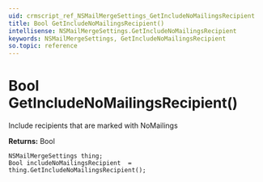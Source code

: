 ```yaml
---
uid: crmscript_ref_NSMailMergeSettings_GetIncludeNoMailingsRecipient
title: Bool GetIncludeNoMailingsRecipient()
intellisense: NSMailMergeSettings.GetIncludeNoMailingsRecipient
keywords: NSMailMergeSettings, GetIncludeNoMailingsRecipient
so.topic: reference
---
```


# Bool GetIncludeNoMailingsRecipient()

Include recipients that are marked with NoMailings

**Returns:** Bool

```crmscript
NSMailMergeSettings thing;
Bool includeNoMailingsRecipient  = thing.GetIncludeNoMailingsRecipient();
```


